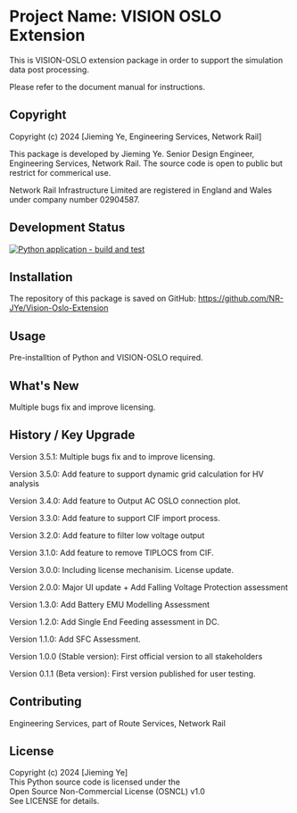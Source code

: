 # Project Name: VISION OSLO Extension

This is VISION-OSLO extension package in order to support the simulation data post processing.

Please refer to the document manual for instructions.

## Copyright

Copyright (c) 2024 [Jieming Ye, Engineering Services, Network Rail]

This package is developed by Jieming Ye. Senior Design Engineer, Engineering Services, Network Rail.
The source code is open to public but restrict for commerical use.

Network Rail Infrastructure Limited are registered in England and Wales under company number 02904587.

## Development Status
[![Python application - build and test](https://github.com/NR-JYe/Vision-Oslo-Extension/actions/workflows/py_app_test.yml/badge.svg)](https://github.com/NR-JYe/Vision-Oslo-Extension/actions/workflows/py_app_test.yml)

## Installation
The repository of this package is saved on GitHub:
https://github.com/NR-JYe/Vision-Oslo-Extension

## Usage
Pre-installtion of Python and VISION-OSLO required.

## What's New

Multiple bugs fix and improve licensing.

## History / Key Upgrade
Version 3.5.1: Multiple bugs fix and to improve licensing.

Version 3.5.0: Add feature to support dynamic grid calculation for HV analysis

Version 3.4.0: Add feature to Output AC OSLO connection plot.

Version 3.3.0: Add feature to support CIF import process.

Version 3.2.0: Add feature to filter low voltage output

Version 3.1.0: Add feature to remove TIPLOCS from CIF.

Version 3.0.0: Including license mechanisim. License update.

Version 2.0.0: Major UI update + Add Falling Voltage Protection assessment

Version 1.3.0: Add Battery EMU Modelling Assessment

Version 1.2.0: Add Single End Feeding assessment in DC.

Version 1.1.0: Add SFC Assessment.

Version 1.0.0 (Stable version): First official version to all stakeholders

Version 0.1.1 (Beta version): First version published for user testing.

## Contributing
Engineering Services, part of Route Services, Network Rail

## License
Copyright (c) 2024 [Jieming Ye]  
This Python source code is licensed under the  
Open Source Non-Commercial License (OSNCL) v1.0  
See LICENSE for details.

